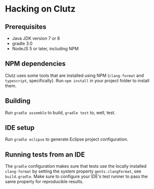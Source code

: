 # Hacking on Clutz

## Prerequisites

- Java JDK version 7 or 8
- gradle 3.0
- NodeJS 5 or later, including NPM

## NPM dependencies

Clutz uses some tools that are installed using NPM (`clang-format` and
`typescript`, specifically). Run `npm install` in your project folder to install
them.

## Building

Run `gradle assemble` to build, `gradle test` to, well, test.

## IDE setup

Run `gradle eclipse` to generate Eclipse project configuration.

## Running tests from an IDE

The `gradle` configuration makes sure that tests use the locally installed
`clang-format` by setting the system property `gents.clangFormat`, see
`build.gradle`. Make sure to configure your IDE's test runner to pass the same
property for reproducible results.
